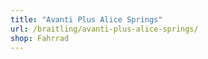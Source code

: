 ```yaml
---
title: "Avanti Plus Alice Springs"
url: /braitling/avanti-plus-alice-springs/
shop: Fahrrad
---
```

